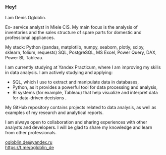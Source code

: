 ### Hey! 
I am Denis Ogloblin. 

Ex- service analyst in Miele CIS. 
My main focus is the analysis of inventories and the sales structure of spare parts for domestic and professional appliances. 

My stack: Python (pandas, matplotlib, numpy, seaborn, plotly, scipy, sklearn, folium, requests) SQL, PostgreSQL, MS Excel, Power Query, DAX, Power BI, Tableau. 


I am currently studying at Yandex Practicum, where I am improving my skills in data analysis.
I am actively studying and applying:
- SQL, which I use to extract and manipulate data in databases,
- Python, as it provides a powerful tool for data processing and analysis,
- BI systems (for example, Tableau) that help visualize and interpret data for data-driven decisions .

My GitHub repository contains projects related to data analysis, as well as examples of my research and analytical reports.

I am always open to collaboration and sharing experiences with other analysts and developers. 
I will be glad to share my knowledge and learn from other professionals.

ogloblin.de@yandex.ru  
https://t.me/ogloblin_de
